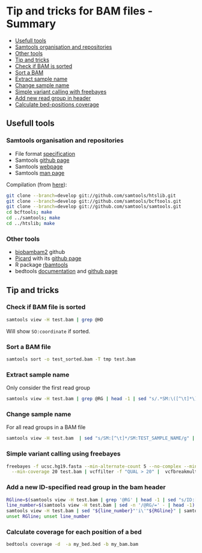# Tip and tricks for BAM files - Summary
- [Usefull tools](https://github.com/IARC-bioinfo/BAM-tricks#usefull-tools)
 - [Samtools organisation and repositories](https://github.com/IARC-bioinfo/BAM-tricks#samtools-organisation-and-repositories) 
 - [Other tools](https://github.com/IARC-bioinfo/BAM-tricks#other-tools)
- [Tip and tricks](https://github.com/IARC-bioinfo/BAM-tricks#tip-and-tricks)
 - [Check if BAM is sorted](https://github.com/IARC-bioinfo/BAM-tricks#check-if-bam-file-is-sorted) 
 - [Sort a BAM](https://github.com/IARC-bioinfo/BAM-tricks#sort-a-bam-file)
 - [Extract sample name](https://github.com/IARC-bioinfo/BAM-tricks#extract-sample-name)
 - [Change sample name](https://github.com/IARC-bioinfo/BAM-tricks#change-sample-name)
 - [Simple variant calling with freebayes](https://github.com/IARC-bioinfo/BAM-tricks#simple-variant-calling-using-freebayes)
 - [Add new read group in header](https://github.com/IARC-bioinfo/BAM-tricks#add-a-new-id-specified-read-group-in-the-bam-header)
 - [Calculate bed-positions coverage](https://github.com/IARC-bioinfo/BAM-tricks#calculate-coverage-for-each-position-of-a-bed)


## Usefull tools
### Samtools organisation and repositories
- File format [specification](http://samtools.github.io/hts-specs/)
- Samtools [github page](https://github.com/samtools/samtools)
- Samtools [webpage](http://www.htslib.org)
- Samtools [man page](http://www.htslib.org/doc/samtools.html)

Compilation (from [here](http://samtools.github.io/bcftools/)):
```bash
git clone --branch=develop git://github.com/samtools/htslib.git
git clone --branch=develop git://github.com/samtools/bcftools.git
git clone --branch=develop git://github.com/samtools/samtools.git
cd bcftools; make
cd ../samtools; make
cd ../htslib; make
```

### Other tools
- [biobambam2](https://github.com/gt1/biobambam2) github
- [Picard](http://broadinstitute.github.io/picard/) with its [github page](https://github.com/broadinstitute/picard)
- R package [rbamtools](https://cran.r-project.org/web/packages/rbamtools/index.html) 
- bedtools [documentation](http://bedtools.readthedocs.org) and [github page](https://github.com/arq5x/bedtools2)

## Tip and tricks
### Check if BAM file is sorted
```bash
samtools view -H test.bam | grep @HD
```
Will show `SO:coordinate` if sorted.
### Sort a BAM file
```bash
samtools sort -o test_sorted.bam -T tmp test.bam
```

### Extract sample name
Only consider the first read group
```bash
samtools view -H test.bam | grep @RG | head -1 | sed "s/.*SM:\([^\t]*\).*/\1/"
```

### Change sample name 
For all read groups in a BAM file
```bash
samtools view -H test.bam  | sed "s/SM:[^\t]*/SM:TEST_SAMPLE_NAME/g" | samtools reheader - test.bam > test_SM.bam
```

### Simple variant calling using freebayes
```bash
freebayes -f ucsc.hg19.fasta --min-alternate-count 5 --no-complex --min-mapping-quality 20 --min-base-quality 20 \
  --min-coverage 20 test.bam | vcffilter -f "QUAL > 20" |  vcfbreakmulti | vt normalize - -q -r ucsc.hg19.fasta > test.vcf 
```

### Add a new ID-specified read group in the bam header 
```bash
RGline=$(samtools view -H test.bam | grep '@RG' | head -1 | sed "s/ID:[^\t]*/ID:NEW_ID/g")
line_number=$(samtools view -H test.bam | sed -n '/@RG/=' - | head -1)
samtools view -H test.bam | sed "${line_number}"'i\'"${RGline}" | samtools reheader - test.bam > test_RGadded.bam
unset RGline; unset line_number
```

### Calculate coverage for each position of a bed
```bash
bedtools coverage -d  -a my_bed.bed -b my_bam.bam
```
